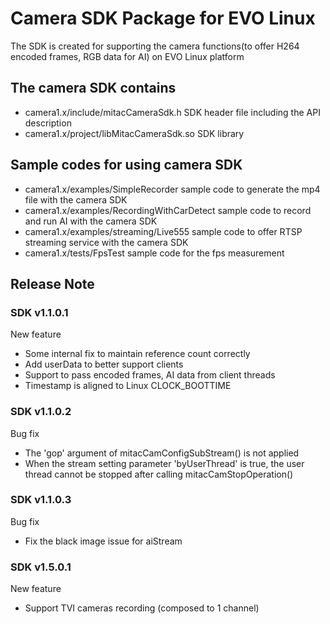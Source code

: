 # Camera SDK Package for EVO Linux
The SDK is created for supporting the camera functions(to offer H264 encoded frames, RGB data for AI) on EVO Linux platform

## The camera SDK contains
* camera1.x/include/mitacCameraSdk.h SDK header file including the API description
* camera1.x/project/libMitacCameraSdk.so SDK library

## Sample codes for using camera SDK
* camera1.x/examples/SimpleRecorder sample code to generate the mp4 file with the camera SDK
* camera1.x/examples/RecordingWithCarDetect sample code to record and run AI with the camera SDK
* camera1.x/examples/streaming/Live555 sample code to offer RTSP streaming service with the camera SDK
* camera1.x/tests/FpsTest sample code for the fps measurement

## Release Note
### SDK v1.1.0.1
New feature
* Some internal fix to maintain reference count correctly
* Add userData to better support clients
* Support to pass encoded frames, AI data from client threads
* Timestamp is aligned to Linux CLOCK_BOOTTIME

### SDK v1.1.0.2
Bug fix
* The 'gop' argument of mitacCamConfigSubStream() is not applied
* When the stream setting parameter 'byUserThread' is true, the user thread cannot be stopped after calling mitacCamStopOperation()

### SDK v1.1.0.3
Bug fix
* Fix the black image issue for aiStream

### SDK v1.5.0.1
New feature
* Support TVI cameras recording (composed to 1 channel)